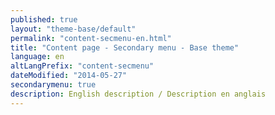 ```yaml
---
published: true
layout: "theme-base/default"
permalink: "content-secmenu-en.html"
title: "Content page - Secondary menu - Base theme"
language: en
altLangPrefix: "content-secmenu"
dateModified: "2014-05-27"
secondarymenu: true
description: English description / Description en anglais
---
```


